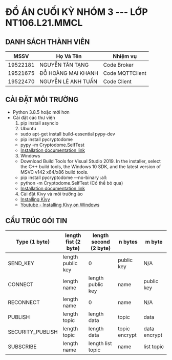 # ĐỒ ÁN CUỐI KỲ NHÓM 3 --- LỚP NT106.L21.MMCL

## DANH SÁCH THÀNH VIÊN

| MSSV          | Họ Và Tên           | Nhiệm vụ         |
| ------------- | ------------------- | ---------------- |
| 19522181      | NGUYỄN TÂN TẠNG     | Code Broker      |
| 19521675      | ĐỖ HOÀNG MAI KHANH  | Code MQTTClient  |
| 19522470      | NGUYỄN LÊ ANH TUẤN  | Code Client      |

## CÀI ĐẶT MÔI TRƯỜNG

- Python 3.8.5 hoặc mới hơn
- Cài đặt các thư viện
  1.  pip install asyncio 
  2. Ubuntu
    -  sudo apt-get install build-essential pypy-dev 
    -  pip install pycryptodome 
    -  pypy -m Cryptodome.SelfTest 
    -  [Installation documentation link](https://pycryptodome.readthedocs.io/en/latest/src/installation.html)
  3. Windows
    -  Download Build Tools for Visual Studio 2019. In the installer, select the C++ build tools, the Windows 10 SDK, and the latest version of MSVC v142 x64/x86 build tools.
    -  pip install pycryptodome --no-binary :all: 
    -  python -m Cryptodome.SelfTest (Có thể bỏ qua)
    -  [Installation documentation link](https://pycryptodome.readthedocs.io/en/latest/src/installation.html)
  4. Cài đặt Kivy và môi trường ảo
    -  [Installing Kivy](https://kivy.org/doc/stable/gettingstarted/installation.html)
    -  [Youtube - Installing Kivy on Windows](https://www.youtube.com/watch?v=dLgquj0c5_U)



## CẤU TRÚC GÓI TIN

| Type (1 byte)    | length fist (2 byte) | length second (2 byte) |  n bytes      | m byte       |
| ---------------- | -------------------- | ---------------------- | ------------- | ------------ |
| SEND_KEY         | length public key    | 0                      | public key    | N/A          |
| CONNECT          | length name          | length public key      | name          | public key   |
| RECONNECT        | length name          | 0                      | name          | N/A          |
| PUBLISH          | length topic         | length data            | topic         | data         |
| SECURITY_PUBLISH | length topic         | length data            | topic encrypt | data encrypt |
| SUBSCRIBE        | length name          | length list topic      | name          | list topic   |
